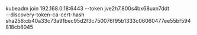 kubeadm join 192.168.0.18:6443 --token jve2h7.800s4bx68uxn7ddt \
        --discovery-token-ca-cert-hash sha256:cb40a33c73a91bec95d2f3c750076f95b1333c06060477ee55bf594818cb8045 